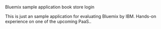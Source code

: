 Bluemix sample application book store login

This is just an sample application for evaluating Bluemix by IBM. 
Hands-on experience on one of the upcoming PaaS..
